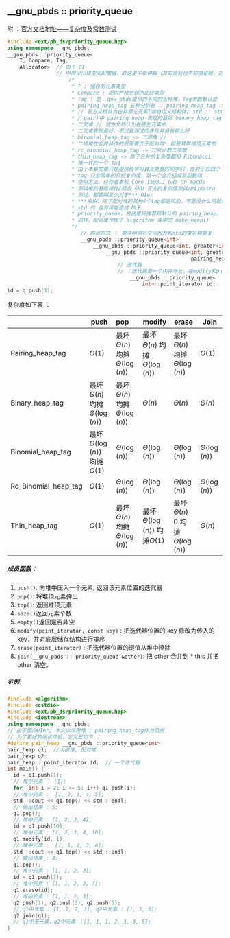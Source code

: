 ## \_\_gnu_pbds :: priority_queue

附 ：[官方文档地址——复杂度及常数测试](https://gcc.gnu.org/onlinedocs/libstdc++/ext/pb_ds/pq_performance_tests.html#std_mod1)

```cpp
#include <ext/pb_ds/priority_queue.hpp>
using namespace __gnu_pbds;
__gnu_pbds ::priority_queue<
    T, Compare, Tag,
    Allocator>  // 由于 OI
                // 中很少出现空间配置器，故这里不做讲解（其实是我也不知道是啥，逃
                    /*
                     * T : 储存的元素类型
                     * Compare : 提供严格的弱序比较类型
                     * Tag : 是__gnu_pbds提供的不同的五种堆，Tag参数默认是
                     * pairing_heap_tag 五种分别是 ： pairing_heap_tag -> 配对堆
                     * // 官方文档认为在非原生元素(如自定义结构体/ std :: string
                     * / pair)中 pairing heap 表现的最好 binary_heap_tag ->
                     * 二叉堆 // 官方文档认为在原生元素中
                     * 二叉堆表现最好，不过我测试的表现并没有那么好
                     * binomial_heap_tag -> 二项堆 //
                     * 二项堆在合并操作的表现要优于配对堆* 但是其取堆顶元素的
                     * rc_binomial_heap_tag -> 冗余计数二项堆
                     * thin_heap_tag -> 除了合并的复杂度都和 Fibonacci
                     * 堆一样的一个 tag
                     * 由于本篇文章只是提供给学习算法竞赛的同学们，故对于后四个
                     * tag 只会简单的介绍复杂度，第一个会介绍成员函数和
                     * 使用方法，经作者本机 Core i5@3.1 GHz On macOS
                     * 测试堆的基础操作/结合 GNU 官方的复杂度测试/Dijkstra
                     * 测试，都表明至少对于*** OIer
                     * ***来讲，除了配对堆的其他4个tag都是鸡肋，不是没什么用就是常数大到不如
                     * std 的 且有可能造成 MLE
                     * priority_queue，故这里只推荐用默认的 pairing_heap。
                     * 同样，配对堆也优于 algorithm 库中的 make_heap()
                     */
                        // 构造方式 ： 要注明命名空间因为和std的类名称重复
                        __gnu_pbds ::priority_queue<int>
                            __gnu_pbds ::priority_queue<int, greater<int> >
                                __gnu_pbds ::priority_queue<int, greater<int>,
                                                            pairing_heap_tag>
                                    // 迭代器
                                    // ：迭代器是一个内存地址，在modify和push的时候都会返回一个迭代器，下文会详细的讲使用方法
                                        __gnu_pbds ::priority_queue<
                                            int>::point_iterator id;
id = q.push(1);
```

复杂度如下表 ：

|                      | push                                 | pop                                  | modify                               | erase                                  | Join              |
| -------------------- | ------------------------------------ | :----------------------------------- | ------------------------------------ | -------------------------------------- | ----------------- |
| Pairing_heap_tag     | $O(1)$                               | 最坏$\Theta(n)$    均摊$\Theta(\log(n))$ | 最坏$\Theta(n)$    均摊$\Theta(\log(n))$ | 最坏$\Theta(n)$    均摊$\Theta(\log(n))$   | $O(1)$            |
| Binary_heap_tag      | 最坏$\Theta(n)$    均摊$\Theta(\log(n))$ | 最坏$\Theta(n)$    均摊$\Theta(\log(n))$ | $\Theta(n)$                          | $\Theta(n)$                            | $\Theta(n)$       |
| Binomial_heap_tag    | 最坏$\Theta(\log(n))$   均摊$O(1)$       | $\Theta(\log(n))$                    | $\Theta(\log(n))$                    | $\Theta(\log(n))$                      | $\Theta(\log(n))$ |
| Rc_Binomial_heap_tag | $O(1)$                               | $\Theta(\log(n))$                    | $\Theta(\log(n))$                    | $\Theta(\log(n))$                      | $\Theta(\log(n))$ |
| Thin_heap_tag        | $O(1)$                               | 最坏$\Theta(n)$    均摊$\Theta(\log(n))$ | 最坏$\Theta(\log(n))$   均摊$O(1)$       | 最坏$\Theta(n)$    0 均摊$\Theta(\log(n))$ | $\Theta(n)$       |

##### 成员函数：

1. `push()`: 向堆中压入一个元素, 返回该元素位置的迭代器
2. `pop()`: 将堆顶元素弹出
3. `top()`: 返回堆顶元素
4. `size()`返回元素个数
5. `empty()`返回是否非空
6. `modify(point_iterator, const key)` : 把迭代器位置的 key 修改为传入的 key，并对底层储存结构进行排序
7. `erase(point_iterator)` : 把迭代器位置的键值从堆中擦除
8. `join(__gnu_pbds :: priority_queue &other)`: 把 other 合并到 \* this 并把 other 清空。

##### 示例:

```cpp
#include <algorithm>
#include <cstdio>
#include <ext/pb_ds/priority_queue.hpp>
#include <iostream>
using namespace __gnu_pbds;
// 由于面向OIer, 本文以常用堆 : pairing_heap_tag作为范例
// 为了更好的阅读体验，定义宏如下 ：
#define pair_heap __gnu_pbds ::priority_queue<int>
pair_heap q1;  //大根堆, 配对堆
pair_heap q2;
pair_heap ::point_iterator id;  // 一个迭代器
int main() {
  id = q1.push(1);
  // 堆中元素 ： [1];
  for (int i = 2; i <= 5; i++) q1.push(i);
  // 堆中元素 :  [1, 2, 3, 4, 5];
  std ::cout << q1.top() << std ::endl;
  // 输出结果 : 5;
  q1.pop();
  // 堆中元素 : [1, 2, 3, 4];
  id = q1.push(10);
  // 堆中元素 : [1, 2, 3, 4, 10];
  q1.modify(id, 1);
  // 堆中元素 :  [1, 1, 2, 3, 4];
  std ::cout << q1.top() << std ::endl;
  // 输出结果 : 4;
  q1.pop();
  // 堆中元素 : [1, 1, 2, 3];
  id = q1.push(7);
  // 堆中元素 : [1, 1, 2, 3, 7];
  q1.erase(id);
  // 堆中元素 : [1, 1, 2, 3];
  q2.push(1), q2.push(3), q2.push(5);
  // q1中元素 : [1, 1, 2, 3], q2中元素 : [1, 3, 5];
  q2.join(q1);
  // q1中无元素，q2中元素 ：[1, 1, 1, 2, 3, 3, 5];
}
```
